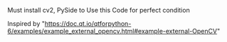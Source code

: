 Must install cv2, PySide to Use this Code for perfect condition

Inspired by "https://doc.qt.io/qtforpython-6/examples/example_external_opencv.html#example-external-OpenCV"
